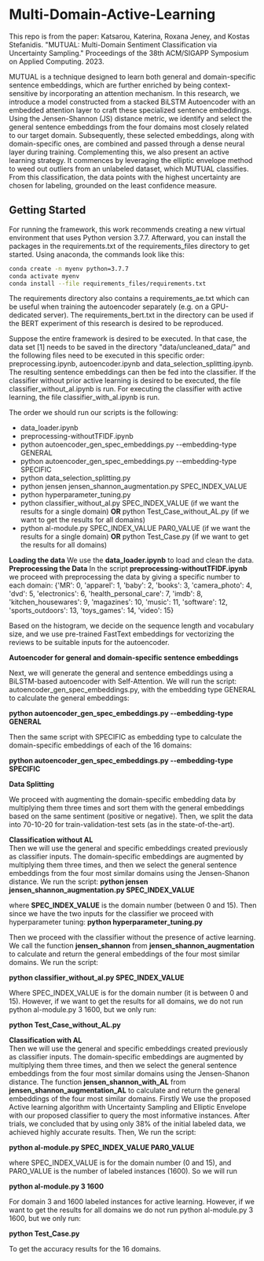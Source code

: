 # Multi-Domain-Active-Learning
This repo is from the paper: Katsarou, Katerina, Roxana Jeney, and Kostas Stefanidis. "MUTUAL: Multi-Domain Sentiment Classification via Uncertainty Sampling." Proceedings of the 38th ACM/SIGAPP Symposium on Applied Computing. 2023.

MUTUAL is a technique designed to learn both general and domain-specific sentence embeddings, which are further enriched by being context-sensitive by incorporating an attention mechanism. In this research, we introduce a model constructed from a stacked BiLSTM Autoencoder with an embedded attention layer to craft these specialized sentence embeddings. Using the Jensen-Shannon (JS) distance metric, we identify and select the general sentence embeddings from the four domains most closely related to our target domain. Subsequently, these selected embeddings, along with domain-specific ones, are combined and passed through a dense neural layer during training. Complementing this, we also present an active learning strategy. It commences by leveraging the elliptic envelope method to weed out outliers from an unlabeled dataset, which MUTUAL classifies. From this classification, the data points with the highest uncertainty are chosen for labeling, grounded on the least confidence measure.

 
## Getting Started
For running the framework, this work recommends creating a new virtual environment that uses Python version 3.7.7.
Afterward, you can install the packages in the requirements.txt of the requirements_files directory to get started. Using anaconda, the commands look like this:
```bash
conda create -n myenv python=3.7.7
conda activate myenv
conda install --file requirements_files/requirements.txt
```
The requirements directory also contains a requirements_ae.txt which can be useful when training the autoencoder separately (e.g. on a GPU-dedicated server). The requirements_bert.txt in the directory can be used if the BERT experiment of this research is desired to be reproduced. 

Suppose the entire framework is desired to be executed. In that case, the data set [1] needs to be saved in the directory "data/uncleaned_data/" and the following files need to be executed in this specific order: preprocessing.ipynb, autoencoder.ipynb and data_selection_splitting.ipynb. The resulting sentence embeddings can then be fed into the classifier. If the classifier without prior active learning is desired to be executed, the file classifier_without_al.ipynb is run. For executing the classifier with active learning, the file classifier_with_al.ipynb is run.

The order we should run our scripts is the following:
* data_loader.ipynb
* preprocessing-withoutTFIDF.ipynb
* python autoencoder_gen_spec_embeddings.py --embedding-type GENERAL
* python autoencoder_gen_spec_embeddings.py --embedding-type SPECIFIC
* python data_selection_splitting.py
* python jensen jensen_shannon_augmentation.py SPEC_INDEX_VALUE
* python hyperparameter_tuning.py
* python classifier_without_al.py SPEC_INDEX_VALUE (if we want the results for a single domain) __OR__ python Test_Case_without_AL.py (if we want to get the results for all domains)
* python al-module.py SPEC_INDEX_VALUE PAR0_VALUE (if we want the results for a single domain) __OR__ python Test_Case.py (if we want to get the results for all domains)
  
**Loading the data**
We use the __data_loader.ipynb__ to load and clean the data.
**Preprocessing the Data**
In the script __preprocessing-withoutTFIDF.ipynb__ we proceed with preprocessing the data by giving a specific number to each domain:
{'MR': 0,
 'apparel': 1,
 'baby': 2,
 'books': 3,
 'camera_photo': 4,
 'dvd': 5,
 'electronics': 6,
 'health_personal_care': 7,
 'imdb': 8,
 'kitchen_housewares': 9,
 'magazines': 10,
 'music': 11,
 'software': 12,
 'sports_outdoors': 13,
 'toys_games': 14,
 'video': 15} 

 Based on the histogram, we decide on the sequence length and vocabulary size, and we use pre-trained FastText embeddings for vectorizing the reviews to be suitable inputs for the autoencoder.

**Autoencoder for general and domain-specific sentence embeddings**  

Next, we will generate the general and sentence embeddings using a BiLSTM-based autoencoder with Self-Attention. We will run the script: autoencoder_gen_spec_embeddings.py, with the embedding type GENERAL to calculate the general embeddings:

__python autoencoder_gen_spec_embeddings.py --embedding-type GENERAL__

Then the same script with SPECIFIC as embedding type to calculate the domain-specific embeddings of each of the 16 domains:  

__python autoencoder_gen_spec_embeddings.py --embedding-type SPECIFIC__

**Data Splitting**

We proceed with augmenting the domain-specific embedding data by multiplying them three times and sort them with the general embeddings based on the same sentiment (positive or negative). Then, we split the data into 70-10-20 for train-validation-test sets (as in the state-of-the-art).

**Classification without AL**  
Then we will use the general and specific embeddings created previously as classifier inputs. The domain-specific embeddings are augmented by multiplying them three times, and then we select the general sentence embeddings from the four most similar domains using the Jensen-Shanon distance. We run the script:
__python jensen jensen_shannon_augmentation.py SPEC_INDEX_VALUE__

where __SPEC_INDEX_VALUE__ is the domain number (between 0 and 15). Then since we have the two inputs for the classifier we proceed with hyperparameter tuning:
__python hyperparameter_tuning.py__

Then we proceed with the classifier without the presence of active learning. We call the function __jensen_shannon__ from __jensen_shannon_augmentation__ to calculate and return the general embeddings of the four most similar domains. We run the script: 

__python classifier_without_al.py SPEC_INDEX_VALUE__

Where SPEC_INDEX_VALUE is for the domain number (it is between 0 and 15). However, if we want to get the results for all domains, we do not run python al-module.py 3 1600, but we only run:

__python Test_Case_without_AL.py__


**Classification with AL**  
Then we will use the general and specific embeddings created previously as classifier inputs. The domain-specific embeddings are augmented by multiplying them three times, and then we select the general sentence embeddings from the four most similar domains using the Jensen-Shanon distance. The function __jensen_shannon_with_AL__ from __jensen_shannon_augmentation_AL__ to calculate and return the general embeddings of the four most similar domains. Firstly  We use the proposed Active learning algorithm with Uncertainty Sampling and Elliptic Envelope with our proposed classifier to query the most informative instances. After trials, we concluded that by using only 38% of the initial labeled data, we achieved highly accurate results. Then, We run the script: 

__python al-module.py SPEC_INDEX_VALUE PAR0_VALUE__

where SPEC_INDEX_VALUE is for the domain number (0 and 15), and PARO_VALUE is the number of labeled instances (1600). So we will run 

__python al-module.py 3 1600__   

For domain 3 and 1600 labeled instances for active learning. However, if we want to get the results for all domains we do not run python al-module.py 3 1600, but we only run:

__python Test_Case.py__

To get the accuracy results for the 16 domains.





